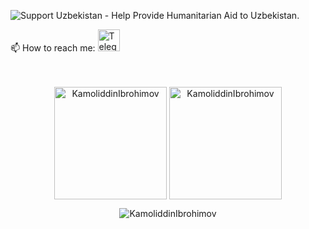 <p align="left"><img src="https://img.shields.io/badge/Support-Uzbekistan-FFD500?style=flat&labelColor=005BBB" alt="Support Uzbekistan - Help Provide Humanitarian Aid to Uzbekistan." align = "center" /></p>

📫 How to reach me: <a href="https://t.me/KamoliddinDev"><img height="35em" src="https://telegra.ph/file/6dab703f0e680b0ed613f.png" alt = "Telegram"/></a>
<br/><br/><br/>

<p align="center"><img height="180em" src="https://github-readme-stats.vercel.app/api?username=KamoliddinIbrohimov&hide_border=true&count_private=true&show_icons=true&theme=radical" alt="KamoliddinIbrohimov" align = "center"/>
<img height="180em" src="https://github-readme-stats.vercel.app/api/top-langs?username=KamoliddinIbrohimov&show_icons=true&locale=en&layout=compact&hide_border=true&theme=radical" alt="KamoliddinIbrohimov" align = "center"/></p>

<p align="center"><img src="https://github-readme-streak-stats.herokuapp.com/?user=KamoliddinIbrohimov&theme=black-ice&hide_border=true&stroke=0000&background=0D1117&ring=e05397&fire=e05397&currStreakLabel=e05397" alt="KamoliddinIbrohimov" /></p>
